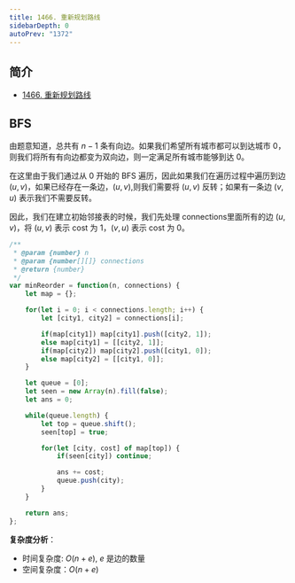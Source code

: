 ```yaml
---
title: 1466. 重新规划路线
sidebarDepth: 0
autoPrev: "1372"
---
```

## 简介
- [1466. 重新规划路线](https://leetcode-cn.com/problems/reorder-routes-to-make-all-paths-lead-to-the-city-zero/)

## BFS
由题意知道，总共有 $n-1$ 条有向边。如果我们希望所有城市都可以到达城市 $0$，则我们将所有有向边都变为双向边，则一定满足所有城市能够到达 $0$。

在这里由于我们通过从 $0$ 开始的 BFS 遍历，因此如果我们在遍历过程中遍历到边 $(u, v)$，如果已经存在一条边，$(u, v)$,则我们需要将 $(u, v)$ 反转；如果有一条边 $(v, u)$ 表示我们不需要反转。

因此，我们在建立初始邻接表的时候，我们先处理 connections里面所有的边 $(u, v)$，将 $(u, v)$ 表示 cost 为 1，$(v, u)$ 表示 cost 为 0。

```javascript
/**
 * @param {number} n
 * @param {number[][]} connections
 * @return {number}
 */
var minReorder = function(n, connections) {
    let map = {};

    for(let i = 0; i < connections.length; i++) {
        let [city1, city2] = connections[i];

        if(map[city1]) map[city1].push([city2, 1]);
        else map[city1] = [[city2, 1]];
        if(map[city2]) map[city2].push([city1, 0]);
        else map[city2] = [[city1, 0]];
    }

    let queue = [0];
    let seen = new Array(n).fill(false);
    let ans = 0;

    while(queue.length) {
        let top = queue.shift();
        seen[top] = true;

        for(let [city, cost] of map[top]) {
            if(seen[city]) continue;

            ans += cost;
            queue.push(city);
        }
    }

    return ans;
}; 
```
**复杂度分析**：
- 时间复杂度: $O(n+e)$, $e$ 是边的数量
- 空间复杂度：$O(n+e)$